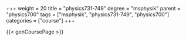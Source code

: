 +++
weight = 20
title = "physics731-749"
degree = "msphysik"
parent = "physics700"
tags = ["msphysik", "physics731-749", "physics700"]
categories = ["course"]
+++

{{< genCoursePage >}}
